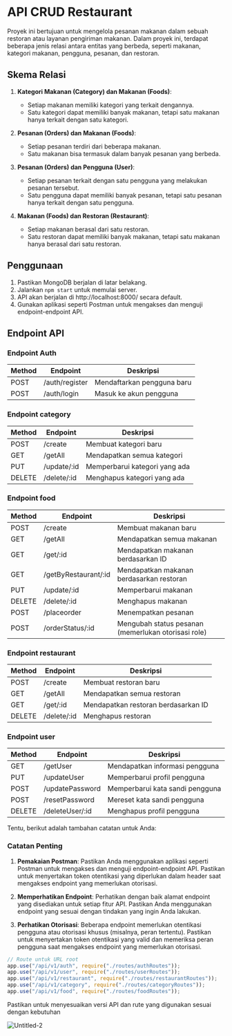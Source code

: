 # API CRUD Restaurant
Proyek ini bertujuan untuk mengelola pesanan makanan dalam sebuah restoran atau layanan pengiriman makanan. Dalam proyek ini, terdapat beberapa jenis relasi antara entitas yang berbeda, seperti makanan, kategori makanan, pengguna, pesanan, dan restoran.

## Skema Relasi
1. **Kategori Makanan (Category) dan Makanan (Foods)**:
   - Setiap makanan memiliki kategori yang terkait dengannya.
   - Satu kategori dapat memiliki banyak makanan, tetapi satu makanan hanya terkait dengan satu kategori.

2. **Pesanan (Orders) dan Makanan (Foods)**:
   - Setiap pesanan terdiri dari beberapa makanan.
   - Satu makanan bisa termasuk dalam banyak pesanan yang berbeda.

3. **Pesanan (Orders) dan Pengguna (User)**:
   - Setiap pesanan terkait dengan satu pengguna yang melakukan pesanan tersebut.
   - Satu pengguna dapat memiliki banyak pesanan, tetapi satu pesanan hanya terkait dengan satu pengguna.

4. **Makanan (Foods) dan Restoran (Restaurant)**:
   - Setiap makanan berasal dari satu restoran.
   - Satu restoran dapat memiliki banyak makanan, tetapi satu makanan hanya berasal dari satu restoran.
     
## Penggunaan
1. Pastikan MongoDB berjalan di latar belakang.
2. Jalankan `npm start` untuk memulai server.
3. API akan berjalan di http://localhost:8000/ secara default.
4. Gunakan aplikasi seperti Postman untuk mengakses dan menguji endpoint-endpoint API.

## Endpoint API

### Endpoint Auth

| Method | Endpoint       | Deskripsi                  |
| ------ | -------------- | -------------------------- |
| POST   | /auth/register | Mendaftarkan pengguna baru |
| POST   | /auth/login    | Masuk ke akun pengguna     |

### Endpoint category

| Method | Endpoint    | Deskripsi                     |
| ------ | ----------- | ----------------------------- |
| POST   | /create     | Membuat kategori baru         |
| GET    | /getAll     | Mendapatkan semua kategori    |
| PUT    | /update/:id | Memperbarui kategori yang ada |
| DELETE | /delete/:id | Menghapus kategori yang ada   |

### Endpoint food

| Method | Endpoint             | Deskripsi                                           |
| ------ | -------------------- | --------------------------------------------------- |
| POST   | /create              | Membuat makanan baru                                |
| GET    | /getAll              | Mendapatkan semua makanan                           |
| GET    | /get/:id             | Mendapatkan makanan berdasarkan ID                  |
| GET    | /getByRestaurant/:id | Mendapatkan makanan berdasarkan restoran            |
| PUT    | /update/:id          | Memperbarui makanan                                 |
| DELETE | /delete/:id          | Menghapus makanan                                   |
| POST   | /placeorder          | Menempatkan pesanan                                 |
| POST   | /orderStatus/:id     | Mengubah status pesanan (memerlukan otorisasi role) |

### Endpoint restaurant

| Method | Endpoint    | Deskripsi                           |
| ------ | ----------- | ----------------------------------- |
| POST   | /create     | Membuat restoran baru               |
| GET    | /getAll     | Mendapatkan semua restoran          |
| GET    | /get/:id    | Mendapatkan restoran berdasarkan ID |
| DELETE | /delete/:id | Menghapus restoran                  |

### Endpoint user 
| Method | Endpoint        | Deskripsi                       |
| ------ | --------------- | ------------------------------- |
| GET    | /getUser        | Mendapatkan informasi pengguna  |
| PUT    | /updateUser     | Memperbarui profil pengguna     |
| POST   | /updatePassword | Memperbarui kata sandi pengguna |
| POST   | /resetPassword  | Mereset kata sandi pengguna     |
| DELETE | /deleteUser/:id | Menghapus profil pengguna       |

Tentu, berikut adalah tambahan catatan untuk Anda:

### Catatan Penting

1. **Pemakaian Postman**: Pastikan Anda menggunakan aplikasi seperti Postman untuk mengakses dan menguji endpoint-endpoint API. Pastikan untuk menyertakan token otentikasi yang diperlukan dalam header saat mengakses endpoint yang memerlukan otorisasi.

2. **Memperhatikan Endpoint**: Perhatikan dengan baik alamat endpoint yang disediakan untuk setiap fitur API. Pastikan Anda menggunakan endpoint yang sesuai dengan tindakan yang ingin Anda lakukan.

3. **Perhatikan Otorisasi**: Beberapa endpoint memerlukan otentikasi pengguna atau otorisasi khusus (misalnya, peran tertentu). Pastikan untuk menyertakan token otentikasi yang valid dan memeriksa peran pengguna saat mengakses endpoint yang memerlukan otorisasi.

```javascript
// Route untuk URL root
app.use("/api/v1/auth", require("./routes/authRoutes"));
app.use("/api/v1/user", require("./routes/userRoutes"));
app.use("/api/v1/restaurant", require("./routes/restaurantRoutes"));
app.use("/api/v1/category", require("./routes/categoryRoutes"));
app.use("/api/v1/food", require("./routes/foodRoutes"));
```

Pastikan untuk menyesuaikan versi API dan rute yang digunakan sesuai dengan kebutuhan

![Untitled-2](https://github.com/Zhafiramanda/KEL4-API-RestoMangement/assets/100135755/277cac44-5d6c-4d52-ba65-652c3a680486)

